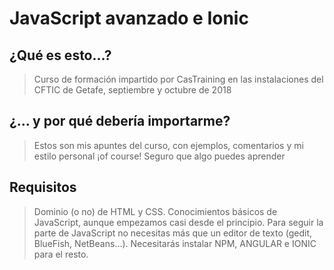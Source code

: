# JavaScript avanzado e Ionic

## ¿Qué es esto...?

> Curso de formación impartido por CasTraining en las instalaciones del CFTIC de Getafe, septiembre y octubre de 2018

## ¿... y por qué debería importarme?

> Estos son mis apuntes del curso, con ejemplos, comentarios y mi estilo personal ¡of course!
> Seguro que algo puedes aprender

## Requisitos

> Dominio (o no) de HTML y CSS. 
> Conocimientos básicos de JavaScript, aunque empezamos casi desde el principio.
> Para seguir la parte de JavaScript no necesitas más que un editor de texto (gedit, BlueFish, NetBeans...).
> Necesitarás instalar NPM, ANGULAR e IONIC para el resto.